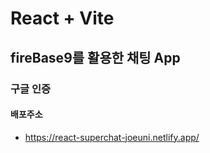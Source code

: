 # React + Vite

## fireBase9를 활용한 채팅 App

### 구글 인증 



#### 배포주소 
- https://react-superchat-joeuni.netlify.app/
